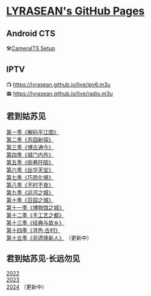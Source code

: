 # [LYRASEAN's GitHub Pages](https://github.com/lyrasean/lyrasean.github.io)

## Android CTS
🛠[CameraITS Setup](https://github.com/lyrasean/lyrasean.github.io/blob/main/3pl/its_setup_bookworm.md)

## IPTV
📺 <https://lyrasean.github.io/live/ipv6.m3u>  
📻 <https://lyrasean.github.io/live/radio.m3u>

## 君到姑苏见
[第一季《解码平江图》](https://lyrasean.github.io/ksz/S01.html)  
[第二季《苏园新探》](https://lyrasean.github.io/ksz/S02.html)  
[第三季《博古通今》](https://lyrasean.github.io/ksz/S03.html)  
[第四季《城门内外》](https://lyrasean.github.io/ksz/S04.html)  
[第五季《街巷阡陌》](https://lyrasean.github.io/ksz/S05.html)  
[第六季《丝华天宝》](https://lyrasean.github.io/ksz/S06.html)  
[第七季《巧思化境》](https://lyrasean.github.io/ksz/S07.html)  
[第八季《不时不食》](https://lyrasean.github.io/ksz/S08.html)  
[第九季《运河之城》](https://lyrasean.github.io/ksz/S09.html)  
[第十季《百园之城》](https://lyrasean.github.io/ksz/S10.html)  
[第十一季《博物馆之城》](https://lyrasean.github.io/ksz/S11.html)  
[第十二季《手工艺之都》](https://lyrasean.github.io/ksz/S12.html)  
[第十三季《经典与故乡》](https://lyrasean.github.io/ksz/S13.html)  
[第十四季《寻色·古村》](https://lyrasean.github.io/ksz/S14.html)  
[第十五季《非遗焕新人》](https://lyrasean.github.io/ksz/S15.html) （更新中）  

## 君到姑苏见·长远勿见
[2022](https://lyrasean.github.io/ksz/长远勿见2022.html)  
[2023](https://lyrasean.github.io/ksz/长远勿见2023.html)  
[2024](https://lyrasean.github.io/ksz/长远勿见2024.html) （更新中）  

